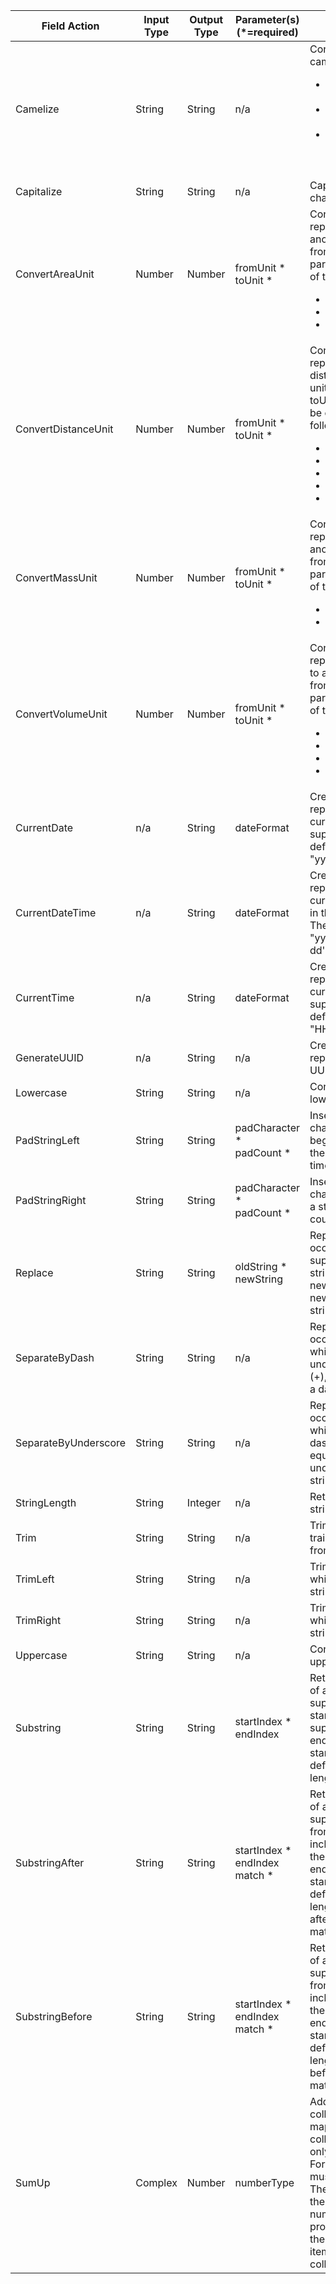 Field Action    | Input Type | Output Type | Parameter(s) (\*=required) | Description
------------ | ---------- | ----------- | ------------ | -----------
Camelize | String | String | n/a | Convert a phrase to a camelized string by: <ul><li>Removing whitespace<li>Making the first word lowercase<li>Capitalizing the first letter of each subsequent word</u>
Capitalize | String | String  | n/a | Capitalize the first character of a string.
ConvertAreaUnit | Number | Number | fromUnit \*</br>toUnit \*</br> | Convert a number representing an area to another unit. The fromUnit and toUnit parameters can be one of the following: <ul><li>Square Foot<li>Square Meter<li>Square Mile</ul>
ConvertDistanceUnit | Number | Number | fromUnit \*</br>toUnit \*</br> | Convert a number representing a distance to another unit. The fromUnit and toUnit parameters can be one of the following: <ul><li>Foot<li>Inch<li>Meter<li>Mile<li>Yard</ul>
ConvertMassUnit | Number | Number | fromUnit \*</br>toUnit \*</br> | Convert a number representing a mass to another unit. The fromUnit and toUnit parameters can be one of the following: <ul><li>Kilogram<li>Pound</ul>
ConvertVolumeUnit | Number | Number | fromUnit \*</br>toUnit \*</br> | Convert a number representing a volume to another unit. The fromUnit and toUnit parameters can be one of the following: <ul><li>Cubic foot<li>Cubic meter<li>Gallon<li>Liter</ul>
CurrentDate | n/a | String | dateFormat | Create a string representing the current date in the supplied format. The default format is "yyyy-MM-dd".
CurrentDateTime | n/a | String | dateFormat | Create a string representing the current date and time in the supplied format. The default format is "yyyy-MM-dd'T'HH:mm'Z'".
CurrentTime | n/a | String | dateFormat | Create a string representing the current time in the supplied format. The default format is "HH:mm:ss".
GenerateUUID | n/a | String | n/a | Create a string representing a random UUID.
Lowercase | String | String | n/a | Convert a string to lowercase.
PadStringLeft | String | String | padCharacter \*</br>padCount \*</br> | Insert the supplied character to the beginning of a string the supplied count times.
PadStringRight | String | String | padCharacter \*</br>padCount \*</br> | Insert the supplied character to the end of a string the supplied count times.
Replace | String | String | oldString \*</br>newString</br> | Replace all occurrences of the supplied oldString in a string with the supplied newString. The default newString is an empty string.
SeparateByDash | String | String | n/a | Replace all occurrences of whitespace, colons (:), underscores (\_), plus (+), or equals (=) with a dash (-) in a string.
SeparateByUnderscore | String | String | n/a | Replace all occurrences of whitespace, colon (:), dash (-), plus (+), or equals (=) with an underscores (\_) in a string.
StringLength | String | Integer | n/a | Return the length of a string.
Trim | String | String | n/a | Trim leading and trailing whitespace from a string.
TrimLeft | String | String | n/a | Trim leading whitespace from a string.
TrimRight | String | String | n/a | Trim trailing whitespace from a string.
Uppercase | String | String | n/a | Convert a string to uppercase.
Substring | String | String | startIndex \*</br>endIndex</br> | Retrieve the segment of a string from the supplied inclusive startIndex to the supplied exclusive endIndex. Both indexes start at zero. The default endIndex is the length of the string.
SubstringAfter | String | String | startIndex \*</br>endIndex</br>match \*</br> | Retrieve the segment of a string after the supplied match string from the supplied inclusive startIndex to the supplied exclusive endIndex. Both indexes start at zero. The default endIndex is the length of the string after the supplied match string.
SubstringBefore | String | String | startIndex \*</br>endIndex</br>match \*</br> | Retrieve the segment of a string before the supplied match string from the supplied inclusive startIndex to the supplied exclusive endIndex. Both indexes start at zero. The default endIndex is the length of the string before the supplied match string.
SumUp | Complex | Number | numberType | Add the numbers in a collection, array, or map. The collection/array must only contain numbers; For a map, the values must only be numbers. The result will be of the supplied numberType, if provided, or otherwise the type of the first item in the collection/array/values.
